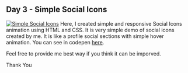 ## Day 3 - Simple Social Icons
[![Simple Social Icons](https://i.postimg.cc/Dy44YMSC/image.png)](https://postimg.cc/HVHLr345)
Here, I created simple and responsive Social Icons animation using HTML and CSS. It is very simple demo of social icons created by me. It is like a profile social sections with simple hover animation. You can see in codepen [here](https://codepen.io/binamra/pen/bGBpxvR).

Feel free to provide me best way if you think it can be imporved.

Thank You
